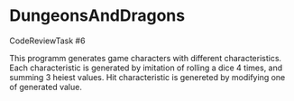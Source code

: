 # DungeonsAndDragons
CodeReviewTask #6

This programm generates game characters with different characteristics.
Each characteristic is generated by imitation of rolling a dice 4 times, and summing 3 heiest values.
Hit characteristic is genereted by modifying one of generated value.

